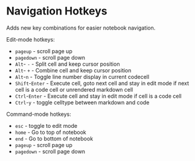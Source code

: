 Navigation Hotkeys
==================

Adds new key combinations for easier notebook navigation.

Edit-mode hotkeys:

 * `pageup`        - scroll page up
 * `pagedown`      - scroll page down
 * `Alt`- `-`      - Split cell and keep cursor position
 * `Alt`- `+`      - Combine cell and keep cursor position
 * `Alt`-`n`       - Toggle line number display in current codecell
 * `Shift`-`Enter` - Execute cell, goto next cell and stay in edit mode if next cell is a code cell or unrendered markdown cell
 * `Ctrl`-`Enter`  - Execute cell and stay in edit mode if cell is a code cell
 * `Ctrl`-`y`      - toggle celltype between markdown and code

Command-mode hotkeys:

* `esc`      - toggle to edit mode
* `home`     - Go to top of notebook
* `end`      - Go to bottom of notebook
* `pageup`   - scroll page up
* `pagedown` - scroll page down
